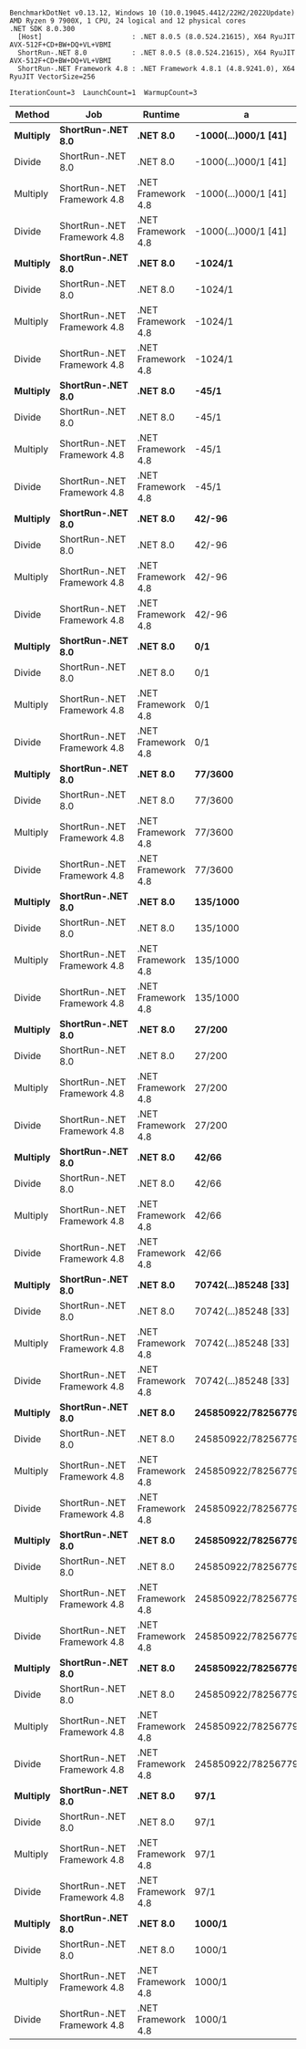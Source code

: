 ```

BenchmarkDotNet v0.13.12, Windows 10 (10.0.19045.4412/22H2/2022Update)
AMD Ryzen 9 7900X, 1 CPU, 24 logical and 12 physical cores
.NET SDK 8.0.300
  [Host]                      : .NET 8.0.5 (8.0.524.21615), X64 RyuJIT AVX-512F+CD+BW+DQ+VL+VBMI
  ShortRun-.NET 8.0           : .NET 8.0.5 (8.0.524.21615), X64 RyuJIT AVX-512F+CD+BW+DQ+VL+VBMI
  ShortRun-.NET Framework 4.8 : .NET Framework 4.8.1 (4.8.9241.0), X64 RyuJIT VectorSize=256

IterationCount=3  LaunchCount=1  WarmupCount=3  

```
| Method   | Job                         | Runtime            | a                    | b                    | Mean       | Error      | StdDev    | Gen0   | Allocated |
|--------- |---------------------------- |------------------- |--------------------- |--------------------- |-----------:|-----------:|----------:|-------:|----------:|
| **Multiply** | **ShortRun-.NET 8.0**           | **.NET 8.0**           | **-1000(...)000/1 [41]** | **1/1000000000000**      |  **62.296 ns** |  **3.8531 ns** | **0.2112 ns** | **0.0024** |      **40 B** |
| Divide   | ShortRun-.NET 8.0           | .NET 8.0           | -1000(...)000/1 [41] | 1/1000000000000      |  44.248 ns |  3.1319 ns | 0.1717 ns | 0.0029 |      48 B |
| Multiply | ShortRun-.NET Framework 4.8 | .NET Framework 4.8 | -1000(...)000/1 [41] | 1/1000000000000      | 121.602 ns |  1.3574 ns | 0.0744 ns | 0.0126 |      80 B |
| Divide   | ShortRun-.NET Framework 4.8 | .NET Framework 4.8 | -1000(...)000/1 [41] | 1/1000000000000      | 108.669 ns | 17.2412 ns | 0.9450 ns | 0.0076 |      48 B |
| **Multiply** | **ShortRun-.NET 8.0**           | **.NET 8.0**           | **-1024/1**              | **-1/1024**              |  **35.979 ns** |  **4.6775 ns** | **0.2564 ns** |      **-** |         **-** |
| Divide   | ShortRun-.NET 8.0           | .NET 8.0           | -1024/1              | -1/1024              |  28.607 ns |  0.4970 ns | 0.0272 ns |      - |         - |
| Multiply | ShortRun-.NET Framework 4.8 | .NET Framework 4.8 | -1024/1              | -1/1024              |  79.185 ns | 10.6374 ns | 0.5831 ns |      - |         - |
| Divide   | ShortRun-.NET Framework 4.8 | .NET Framework 4.8 | -1024/1              | -1/1024              |  72.565 ns |  3.1611 ns | 0.1733 ns |      - |         - |
| **Multiply** | **ShortRun-.NET 8.0**           | **.NET 8.0**           | **-45/1**                | **1/6**                  |  **52.368 ns** |  **3.2978 ns** | **0.1808 ns** |      **-** |         **-** |
| Divide   | ShortRun-.NET 8.0           | .NET 8.0           | -45/1                | 1/6                  |  27.783 ns |  1.8219 ns | 0.0999 ns |      - |         - |
| Multiply | ShortRun-.NET Framework 4.8 | .NET Framework 4.8 | -45/1                | 1/6                  | 115.642 ns |  4.0982 ns | 0.2246 ns |      - |         - |
| Divide   | ShortRun-.NET Framework 4.8 | .NET Framework 4.8 | -45/1                | 1/6                  |  72.781 ns |  1.0475 ns | 0.0574 ns |      - |         - |
| **Multiply** | **ShortRun-.NET 8.0**           | **.NET 8.0**           | **42/-96**               | **36/-96**               |  **68.894 ns** |  **3.3638 ns** | **0.1844 ns** |      **-** |         **-** |
| Divide   | ShortRun-.NET 8.0           | .NET 8.0           | 42/-96               | 36/-96               |  53.958 ns |  6.1139 ns | 0.3351 ns |      - |         - |
| Multiply | ShortRun-.NET Framework 4.8 | .NET Framework 4.8 | 42/-96               | 36/-96               | 195.245 ns |  2.8700 ns | 0.1573 ns |      - |         - |
| Divide   | ShortRun-.NET Framework 4.8 | .NET Framework 4.8 | 42/-96               | 36/-96               | 129.785 ns | 10.5112 ns | 0.5762 ns |      - |         - |
| **Multiply** | **ShortRun-.NET 8.0**           | **.NET 8.0**           | **0/1**                  | **1/1**                  |   **7.377 ns** |  **1.8221 ns** | **0.0999 ns** |      **-** |         **-** |
| Divide   | ShortRun-.NET 8.0           | .NET 8.0           | 0/1                  | 1/1                  |   7.901 ns |  1.5166 ns | 0.0831 ns |      - |         - |
| Multiply | ShortRun-.NET Framework 4.8 | .NET Framework 4.8 | 0/1                  | 1/1                  |  26.878 ns |  3.8287 ns | 0.2099 ns |      - |         - |
| Divide   | ShortRun-.NET Framework 4.8 | .NET Framework 4.8 | 0/1                  | 1/1                  |  28.899 ns |  0.2597 ns | 0.0142 ns |      - |         - |
| **Multiply** | **ShortRun-.NET 8.0**           | **.NET 8.0**           | **77/3600**              | **37/3600**              |  **75.298 ns** | **37.2122 ns** | **2.0397 ns** |      **-** |         **-** |
| Divide   | ShortRun-.NET 8.0           | .NET 8.0           | 77/3600              | 37/3600              |  48.625 ns |  0.9268 ns | 0.0508 ns |      - |         - |
| Multiply | ShortRun-.NET Framework 4.8 | .NET Framework 4.8 | 77/3600              | 37/3600              | 200.208 ns |  5.5002 ns | 0.3015 ns |      - |         - |
| Divide   | ShortRun-.NET Framework 4.8 | .NET Framework 4.8 | 77/3600              | 37/3600              | 130.841 ns |  6.2828 ns | 0.3444 ns |      - |         - |
| **Multiply** | **ShortRun-.NET 8.0**           | **.NET 8.0**           | **135/1000**             | **76/1000**              |  **66.912 ns** |  **1.3487 ns** | **0.0739 ns** |      **-** |         **-** |
| Divide   | ShortRun-.NET 8.0           | .NET 8.0           | 135/1000             | 76/1000              |  49.392 ns |  1.5547 ns | 0.0852 ns |      - |         - |
| Multiply | ShortRun-.NET Framework 4.8 | .NET Framework 4.8 | 135/1000             | 76/1000              | 198.762 ns | 14.0523 ns | 0.7703 ns |      - |         - |
| Divide   | ShortRun-.NET Framework 4.8 | .NET Framework 4.8 | 135/1000             | 76/1000              | 134.174 ns | 14.9916 ns | 0.8217 ns |      - |         - |
| **Multiply** | **ShortRun-.NET 8.0**           | **.NET 8.0**           | **27/200**               | **19/250**               |  **68.122 ns** |  **7.7142 ns** | **0.4228 ns** |      **-** |         **-** |
| Divide   | ShortRun-.NET 8.0           | .NET 8.0           | 27/200               | 19/250               |  70.545 ns |  1.2203 ns | 0.0669 ns |      - |         - |
| Multiply | ShortRun-.NET Framework 4.8 | .NET Framework 4.8 | 27/200               | 19/250               | 197.263 ns |  9.5259 ns | 0.5221 ns |      - |         - |
| Divide   | ShortRun-.NET Framework 4.8 | .NET Framework 4.8 | 27/200               | 19/250               | 201.861 ns | 14.3767 ns | 0.7880 ns |      - |         - |
| **Multiply** | **ShortRun-.NET 8.0**           | **.NET 8.0**           | **42/66**                | **36/96**                |  **72.581 ns** |  **1.5156 ns** | **0.0831 ns** |      **-** |         **-** |
| Divide   | ShortRun-.NET 8.0           | .NET 8.0           | 42/66                | 36/96                |  70.302 ns |  2.1135 ns | 0.1158 ns |      - |         - |
| Multiply | ShortRun-.NET Framework 4.8 | .NET Framework 4.8 | 42/66                | 36/96                | 199.112 ns | 22.2447 ns | 1.2193 ns |      - |         - |
| Divide   | ShortRun-.NET Framework 4.8 | .NET Framework 4.8 | 42/66                | 36/96                | 203.630 ns | 39.5360 ns | 2.1671 ns |      - |         - |
| **Multiply** | **ShortRun-.NET 8.0**           | **.NET 8.0**           | **70742(...)85248 [33]** | **70742(...)70496 [33]** | **154.565 ns** |  **9.1999 ns** | **0.5043 ns** | **0.0162** |     **272 B** |
| Divide   | ShortRun-.NET 8.0           | .NET 8.0           | 70742(...)85248 [33] | 70742(...)70496 [33] |  67.042 ns | 11.3982 ns | 0.6248 ns |      - |         - |
| Multiply | ShortRun-.NET Framework 4.8 | .NET Framework 4.8 | 70742(...)85248 [33] | 70742(...)70496 [33] | 367.237 ns | 62.7151 ns | 3.4376 ns | 0.0420 |     265 B |
| Divide   | ShortRun-.NET Framework 4.8 | .NET Framework 4.8 | 70742(...)85248 [33] | 70742(...)70496 [33] | 154.197 ns | 10.0746 ns | 0.5522 ns | 0.0100 |      64 B |
| **Multiply** | **ShortRun-.NET 8.0**           | **.NET 8.0**           | **245850922/78256779**   | **NaN**                  |   **8.140 ns** |  **1.7144 ns** | **0.0940 ns** |      **-** |         **-** |
| Divide   | ShortRun-.NET 8.0           | .NET 8.0           | 245850922/78256779   | NaN                  |   6.264 ns |  0.5303 ns | 0.0291 ns |      - |         - |
| Multiply | ShortRun-.NET Framework 4.8 | .NET Framework 4.8 | 245850922/78256779   | NaN                  |  34.951 ns |  0.3209 ns | 0.0176 ns |      - |         - |
| Divide   | ShortRun-.NET Framework 4.8 | .NET Framework 4.8 | 245850922/78256779   | NaN                  |  25.841 ns |  0.8368 ns | 0.0459 ns |      - |         - |
| **Multiply** | **ShortRun-.NET 8.0**           | **.NET 8.0**           | **245850922/78256779**   | **-∞**                   |   **8.350 ns** |  **3.6662 ns** | **0.2010 ns** |      **-** |         **-** |
| Divide   | ShortRun-.NET 8.0           | .NET 8.0           | 245850922/78256779   | -∞                   |   6.051 ns |  0.7638 ns | 0.0419 ns |      - |         - |
| Multiply | ShortRun-.NET Framework 4.8 | .NET Framework 4.8 | 245850922/78256779   | -∞                   |  30.078 ns |  1.1539 ns | 0.0632 ns |      - |         - |
| Divide   | ShortRun-.NET Framework 4.8 | .NET Framework 4.8 | 245850922/78256779   | -∞                   |  25.858 ns |  2.6613 ns | 0.1459 ns |      - |         - |
| **Multiply** | **ShortRun-.NET 8.0**           | **.NET 8.0**           | **245850922/78256779**   | **0**                    |   **7.498 ns** |  **1.3841 ns** | **0.0759 ns** |      **-** |         **-** |
| Divide   | ShortRun-.NET 8.0           | .NET 8.0           | 245850922/78256779   | 0                    |   8.983 ns |  1.0427 ns | 0.0572 ns |      - |         - |
| Multiply | ShortRun-.NET Framework 4.8 | .NET Framework 4.8 | 245850922/78256779   | 0                    |  26.782 ns |  0.7392 ns | 0.0405 ns |      - |         - |
| Divide   | ShortRun-.NET Framework 4.8 | .NET Framework 4.8 | 245850922/78256779   | 0                    |  32.613 ns |  5.2746 ns | 0.2891 ns |      - |         - |
| **Multiply** | **ShortRun-.NET 8.0**           | **.NET 8.0**           | **97/1**                 | **89/1**                 |  **23.713 ns** |  **1.4399 ns** | **0.0789 ns** |      **-** |         **-** |
| Divide   | ShortRun-.NET 8.0           | .NET 8.0           | 97/1                 | 89/1                 |  38.913 ns |  1.7378 ns | 0.0953 ns |      - |         - |
| Multiply | ShortRun-.NET Framework 4.8 | .NET Framework 4.8 | 97/1                 | 89/1                 |  71.970 ns |  7.6101 ns | 0.4171 ns |      - |         - |
| Divide   | ShortRun-.NET Framework 4.8 | .NET Framework 4.8 | 97/1                 | 89/1                 | 113.350 ns |  2.7382 ns | 0.1501 ns |      - |         - |
| **Multiply** | **ShortRun-.NET 8.0**           | **.NET 8.0**           | **1000/1**               | **100/1**                |  **23.868 ns** |  **1.2896 ns** | **0.0707 ns** |      **-** |         **-** |
| Divide   | ShortRun-.NET 8.0           | .NET 8.0           | 1000/1               | 100/1                |  28.747 ns |  3.5493 ns | 0.1946 ns |      - |         - |
| Multiply | ShortRun-.NET Framework 4.8 | .NET Framework 4.8 | 1000/1               | 100/1                |  70.147 ns |  5.6152 ns | 0.3078 ns |      - |         - |
| Divide   | ShortRun-.NET Framework 4.8 | .NET Framework 4.8 | 1000/1               | 100/1                |  80.492 ns |  4.2057 ns | 0.2305 ns |      - |         - |
